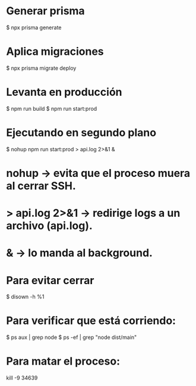 # Generar prisma
$ npx prisma generate

# Aplica migraciones
$ npx prisma migrate deploy


# Levanta en producción
$ npm run build
$ npm run start:prod

# Ejecutando en segundo plano
$ nohup npm run start:prod > api.log 2>&1 &
# nohup → evita que el proceso muera al cerrar SSH.
# > api.log 2>&1 → redirige logs a un archivo (api.log).
# & → lo manda al background.

# Para evitar cerrar
$ disown -h %1

# Para verificar que está corriendo:
$ ps aux | grep node
$ ps -ef | grep "node dist/main"


# Para matar el proceso:
kill -9 34639